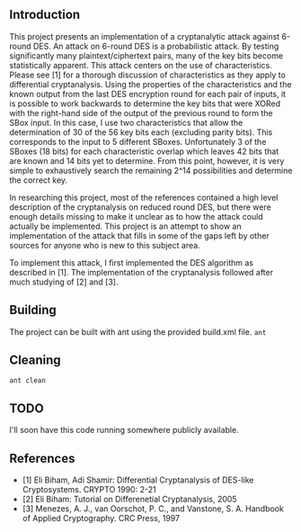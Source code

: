 ## Introduction
This project presents an implementation of a cryptanalytic attack against 
6-round DES. An attack on 6-round DES is a probabilistic attack. By
testing significantly many plaintext/ciphertext pairs, many of the key
bits become statistically apparent. This attack centers on the use of
characteristics. Please see [1] for a thorough discussion of characteristics
as they apply to differential cryptanalysis. Using the properties of the
characteristics and the known output from the last DES encryption round for
each pair of inputs, it is possible to work backwards to determine the key
bits that were XORed with the right-hand side of the output of the previous
round to form the SBox input. In this case, I use two characteristics that
allow the determination of 30 of the 56 key bits each (excluding parity bits).
This corresponds to the input to 5 different SBoxes. Unfortunately 3 of the
SBoxes (18 bits) for each characteristic overlap which leaves 42 bits that
are known and 14 bits yet to determine. From this point, however, it is very
simple to exhaustively search the remaining 2^14 possibilities and determine
the correct key.

In researching this project, most of the references contained a high level
description of the cryptanalysis on reduced round DES, but there were enough
details missing to make it unclear as to how the attack could actually be
implemented. This project is an attempt to show an implementation of the
attack that fills in some of the gaps left by other sources for anyone who
is new to this subject area.

To implement this attack, I first implemented the DES algorithm as described
in [1]. The implementation of the cryptanalysis followed after much studying
of [2] and [3].

## Building
The project can be built with ant using the provided build.xml file.
  `ant`

## Cleaning
  `ant clean`

## TODO
I'll soon have this code running somewhere publicly available.

## References

* [1] Eli Biham, Adi Shamir: Differential Cryptanalysis of DES-like Cryptosystems. CRYPTO 1990: 2-21
* [2] Eli Biham: Tutorial on Differenetial Cryptanalysis, 2005
* [3] Menezes, A. J., van Oorschot, P. C., and Vanstone, S. A. Handbook of Applied Cryptography. CRC Press, 1997